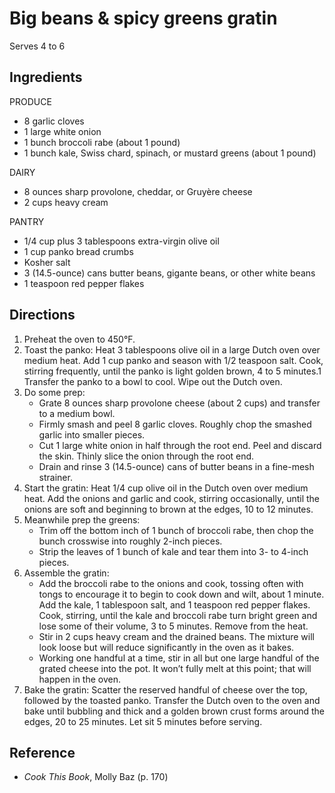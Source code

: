 # Big beans & spicy greens gratin

Serves 4 to 6

## Ingredients

PRODUCE

- 8 garlic cloves
- 1 large white onion
- 1 bunch broccoli rabe (about 1 pound)
- 1 bunch kale, Swiss chard, spinach, or mustard greens (about 1 pound)

DAIRY

- 8 ounces sharp provolone, cheddar, or Gruyère cheese
- 2 cups heavy cream

PANTRY

- 1/4 cup plus 3 tablespoons extra-virgin olive oil
- 1 cup panko bread crumbs
- Kosher salt
- 3 (14.5-ounce) cans butter beans, gigante beans, or other white beans
- 1 teaspoon red pepper flakes

## Directions

1. Preheat the oven to 450°F.
2. Toast the panko: Heat 3 tablespoons olive oil in a large Dutch oven over medium heat. Add 1 cup panko and season with 1/2 teaspoon salt. Cook, stirring frequently, until the panko is light golden brown, 4 to 5 minutes.1 Transfer the panko to a bowl to cool. Wipe out the Dutch oven.
3. Do some prep:
    - Grate 8 ounces sharp provolone cheese (about 2 cups) and transfer to a medium bowl.
    - Firmly smash and peel 8 garlic cloves. Roughly chop the smashed garlic into smaller pieces.
    - Cut 1 large white onion in half through the root end. Peel and discard the skin. Thinly slice the onion through the root end.
    - Drain and rinse 3 (14.5-ounce) cans of butter beans in a fine-mesh strainer.
4. Start the gratin: Heat 1/4 cup olive oil in the Dutch oven over medium heat. Add the onions and garlic and cook, stirring occasionally, until the onions are soft and beginning to brown at the edges, 10 to 12 minutes.
5. Meanwhile prep the greens:
   - Trim off the bottom inch of 1 bunch of broccoli rabe, then chop the bunch crosswise into roughly 2-inch pieces.
   - Strip the leaves of 1 bunch of kale and tear them into 3- to 4-inch pieces.
6. Assemble the gratin:
   - Add the broccoli rabe to the onions and cook, tossing often with tongs to encourage it to begin to cook down and wilt, about 1 minute. Add the kale, 1 tablespoon salt, and 1 teaspoon red pepper flakes. Cook, stirring, until the kale and broccoli rabe turn bright green and lose some of their volume, 3 to 5 minutes. Remove from the heat.
   - Stir in 2 cups heavy cream and the drained beans. The mixture will look loose but will reduce significantly in the oven as it bakes.
   - Working one handful at a time, stir in all but one large handful of the grated cheese into the pot. It won’t fully melt at this point; that will happen in the oven.
7. Bake the gratin: Scatter the reserved handful of cheese over the top, followed by the toasted panko. Transfer the Dutch oven to the oven and bake until bubbling and thick and a golden brown crust forms around the edges, 20 to 25 minutes. Let sit 5 minutes before serving.

## Reference

- _Cook This Book_, Molly Baz (p. 170)
